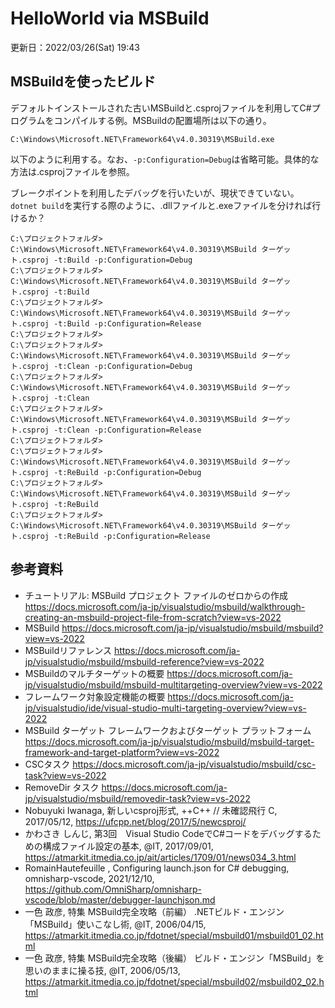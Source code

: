 # HelloWorld via MSBuild

更新日：2022/03/26(Sat) 19:43

## MSBuildを使ったビルド

デフォルトインストールされた古いMSBuildと.csprojファイルを利用してC#プログラムをコンパイルする例。MSBuildの配置場所は以下の通り。

`C:\Windows\Microsoft.NET\Framework64\v4.0.30319\MSBuild.exe`

以下のように利用する。なお、`-p:Configuration=Debug`は省略可能。具体的な方法は.csprojファイルを参照。

ブレークポイントを利用したデバッグを行いたいが、現状できていない。`dotnet build`を実行する際のように、.dllファイルと.exeファイルを分ければ行けるか？

```shell
C:\プロジェクトフォルダ> C:\Windows\Microsoft.NET\Framework64\v4.0.30319\MSBuild ターゲット.csproj -t:Build -p:Configuration=Debug
C:\プロジェクトフォルダ> C:\Windows\Microsoft.NET\Framework64\v4.0.30319\MSBuild ターゲット.csproj -t:Build
C:\プロジェクトフォルダ> C:\Windows\Microsoft.NET\Framework64\v4.0.30319\MSBuild ターゲット.csproj -t:Build -p:Configuration=Release
C:\プロジェクトフォルダ> 
C:\プロジェクトフォルダ> C:\Windows\Microsoft.NET\Framework64\v4.0.30319\MSBuild ターゲット.csproj -t:Clean -p:Configuration=Debug
C:\プロジェクトフォルダ> C:\Windows\Microsoft.NET\Framework64\v4.0.30319\MSBuild ターゲット.csproj -t:Clean
C:\プロジェクトフォルダ> C:\Windows\Microsoft.NET\Framework64\v4.0.30319\MSBuild ターゲット.csproj -t:Clean -p:Configuration=Release
C:\プロジェクトフォルダ> 
C:\プロジェクトフォルダ> C:\Windows\Microsoft.NET\Framework64\v4.0.30319\MSBuild ターゲット.csproj -t:ReBuild -p:Configuration=Debug
C:\プロジェクトフォルダ> C:\Windows\Microsoft.NET\Framework64\v4.0.30319\MSBuild ターゲット.csproj -t:ReBuild
C:\プロジェクトフォルダ> C:\Windows\Microsoft.NET\Framework64\v4.0.30319\MSBuild ターゲット.csproj -t:ReBuild -p:Configuration=Release
```

## 参考資料

- チュートリアル: MSBuild プロジェクト ファイルのゼロからの作成
  <https://docs.microsoft.com/ja-jp/visualstudio/msbuild/walkthrough-creating-an-msbuild-project-file-from-scratch?view=vs-2022>
- MSBuild
  <https://docs.microsoft.com/ja-jp/visualstudio/msbuild/msbuild?view=vs-2022>
- MSBuildリファレンス
  <https://docs.microsoft.com/ja-jp/visualstudio/msbuild/msbuild-reference?view=vs-2022>
- MSBuildのマルチターゲットの概要
  <https://docs.microsoft.com/ja-jp/visualstudio/msbuild/msbuild-multitargeting-overview?view=vs-2022>
- フレームワーク対象設定機能の概要
  <https://docs.microsoft.com/ja-jp/visualstudio/ide/visual-studio-multi-targeting-overview?view=vs-2022>
- MSBuild ターゲット フレームワークおよびターゲット プラットフォーム
  <https://docs.microsoft.com/ja-jp/visualstudio/msbuild/msbuild-target-framework-and-target-platform?view=vs-2022>
- CSCタスク
  <https://docs.microsoft.com/ja-jp/visualstudio/msbuild/csc-task?view=vs-2022>
- RemoveDir タスク
  <https://docs.microsoft.com/ja-jp/visualstudio/msbuild/removedir-task?view=vs-2022>
- Nobuyuki Iwanaga, 新しいcsproj形式,  ++C++ // 未確認飛行 C, 2017/05/12, <https://ufcpp.net/blog/2017/5/newcsproj/>
- かわさき しんじ, 第3回　Visual Studio CodeでC#コードをデバッグするための構成ファイル設定の基本, @IT, 2017/09/01, <https://atmarkit.itmedia.co.jp/ait/articles/1709/01/news034_3.html>
- RomainHautefeuille , Configuring launch.json for C# debugging, omnisharp-vscode, 2021/12/10, <https://github.com/OmniSharp/omnisharp-vscode/blob/master/debugger-launchjson.md>
- 一色 政彦, 特集 MSBuild完全攻略（前編） .NETビルド・エンジン「MSBuild」使いこなし術, @IT, 2006/04/15, <https://atmarkit.itmedia.co.jp/fdotnet/special/msbuild01/msbuild01_02.html>
- 一色 政彦, 特集 MSBuild完全攻略（後編） ビルド・エンジン「MSBuild」を思いのままに操る技, @IT, 2006/05/13, <https://atmarkit.itmedia.co.jp/fdotnet/special/msbuild02/msbuild02_02.html>

